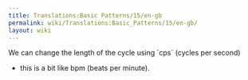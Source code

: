 ```yaml
---
title: Translations:Basic Patterns/15/en-gb
permalink: wiki/Translations:Basic_Patterns/15/en-gb/
layout: wiki
---
```


We can change the length of the cycle using \`cps\` (cycles per second)
- this is a bit like bpm (beats per minute).
